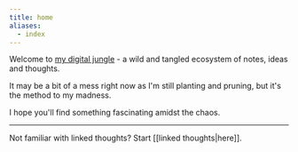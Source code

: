 ```yaml
---
title: home
aliases:
  - index
---
```


Welcome to [my digital jungle](about.md) - a wild and tangled ecosystem of notes, ideas and thoughts. 

It may be a bit of a mess right now as I'm still planting and pruning, but it's the method to my madness.

I hope you'll find something fascinating amidst the chaos.

---

Not familiar with linked thoughts? Start [[linked thoughts|here]]. 